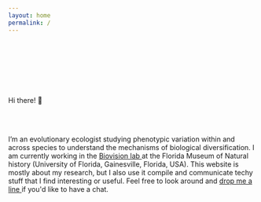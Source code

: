 ```yaml
---
layout: home
permalink: /
---
```


<p style="text-align: center; padding-bottom: 6em; padding-top: 1em;">

Hi there! :wave:

<br>
<br>

I’m an evolutionary ecologist studying phenotypic variation within and across species to understand the mechanisms of biological diversification. I am currently working in the <a id="link" href="https://www.biovisionlab.com/"> Biovision lab </a> at the Florida Museum of Natural history (University of Florida, Gainesville, Florida, USA). This website is mostly about my research, but I also use it compile and communicate techy stuff that I find interesting or useful. Feel free to look around and <a id="link" href="mailto:{{ site.author.email | encode_email }}"> drop me a line </a> if you'd like to have a chat.
</p>
